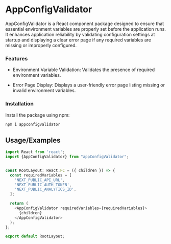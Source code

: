 


# AppConfigValidator

AppConfigValidator is a React component package designed to ensure that essential environment variables are properly set before the application runs. It enhances application reliability by validating configuration settings at startup and displaying a clear error page if any required variables are missing or improperly configured.

### Features

- Environment Variable Validation: Validates the presence of required environment variables.

- Error Page Display: Displays a user-friendly error page listing missing or invalid environment variables.

### Installation

Install the package using npm:

```bash
npm i appconfigvalidator          
```



## Usage/Examples

```javascript
import React from 'react';
import {AppConfigValidator} from "appConfigValidator";


const RootLayout: React.FC = ({ children }) => {
  const requiredVariables = [
    'NEXT_PUBLIC_API_URL',
    'NEXT_PUBLIC_AUTH_TOKEN',
    'NEXT_PUBLIC_ANALYTICS_ID',
  ];

  return (
    <AppConfigValidator requiredVariables={requiredVariables}>
      {children}
    </AppConfigValidator>
  );
};

export default RootLayout;
```
